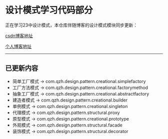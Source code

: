 # 设计模式学习代码部分
正在学习23中设计模式，本仓库伴随博客的设计模式模块同步更新：

[csdn博客地址]( https://blog.csdn.net/weixin_42812754/category_10146871.html)

[个人博客地址](https://shmiloveu.fun/categories/%E8%AE%BE%E8%AE%A1%E6%A8%A1%E5%BC%8F)
****

## 已更新内容
* 简单工厂模式 -> com.qzh.design.pattern.creational.simplefactory
* 工厂方法模式 -> com.qzh.design.pattern.creational.factorymethod
* 抽象工厂模式 -> com.qzh.design.pattern.creational.abstractfactory
* 建造者模式 -> com.qzh.design.pattern.creational.builder
* 单例模式 -> com.qzh.design.pattern.creational.singleton
* 代理模式 -> com.qzh.design.pattern.structural.proxy
* 原型模式 -> com.qzh.design.pattern.creational.prototype
* 外观模式 -> com.qzh.design.pattern.structural.facade
* 装饰模式 -> com.qzh.design.pattern.structural.decorator